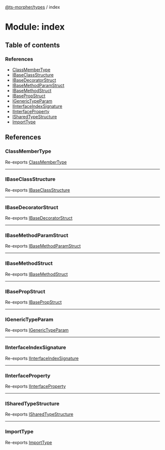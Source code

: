 [@ts-morpher/types](../README.md) / index

# Module: index

## Table of contents

### References

- [ClassMemberType](index.md#classmembertype)
- [IBaseClassStructure](index.md#ibaseclassstructure)
- [IBaseDecoratorStruct](index.md#ibasedecoratorstruct)
- [IBaseMethodParamStruct](index.md#ibasemethodparamstruct)
- [IBaseMethodStruct](index.md#ibasemethodstruct)
- [IBasePropStruct](index.md#ibasepropstruct)
- [IGenericTypeParam](index.md#igenerictypeparam)
- [IInterfaceIndexSignature](index.md#iinterfaceindexsignature)
- [IInterfaceProperty](index.md#iinterfaceproperty)
- [ISharedTypeStructure](index.md#isharedtypestructure)
- [ImportType](index.md#importtype)

## References

### ClassMemberType

Re-exports [ClassMemberType](../enums/class.ClassMemberType.md)

___

### IBaseClassStructure

Re-exports [IBaseClassStructure](../interfaces/types.IBaseClassStructure.md)

___

### IBaseDecoratorStruct

Re-exports [IBaseDecoratorStruct](../interfaces/types.IBaseDecoratorStruct.md)

___

### IBaseMethodParamStruct

Re-exports [IBaseMethodParamStruct](../interfaces/types.IBaseMethodParamStruct.md)

___

### IBaseMethodStruct

Re-exports [IBaseMethodStruct](../interfaces/types.IBaseMethodStruct.md)

___

### IBasePropStruct

Re-exports [IBasePropStruct](../interfaces/types.IBasePropStruct.md)

___

### IGenericTypeParam

Re-exports [IGenericTypeParam](../interfaces/types.IGenericTypeParam.md)

___

### IInterfaceIndexSignature

Re-exports [IInterfaceIndexSignature](../interfaces/types.IInterfaceIndexSignature.md)

___

### IInterfaceProperty

Re-exports [IInterfaceProperty](../interfaces/types.IInterfaceProperty.md)

___

### ISharedTypeStructure

Re-exports [ISharedTypeStructure](../interfaces/types.ISharedTypeStructure.md)

___

### ImportType

Re-exports [ImportType](../enums/import.ImportType.md)

